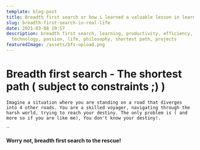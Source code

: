 ```yaml
---
template: blog-post
title: Breadth first search or how i learned a valuable lesson in learning
slug: breadth-first-search-in-real-life
date: 2021-03-08 19:57
description: breadth first search, learning, productivity, efficiency,
  technology, passion, life, philosophy, shortest path, projects
featuredImage: /assets/bfs-upload.png
---
```

# Breadth first search - The shortest path ( subject to constraints ;) )



`Imagine a situation where you are standing on a road that diverges into 4 other roads. You are a skilled voyager, navigating through the harsh world, trying to reach your destiny. The only problem is ( and more so if you are like me), You don't know your destiny!.`

``

**Worry not, breadth first search to the rescue!**
